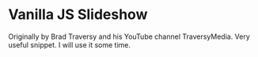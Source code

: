 # Vanilla JS Slideshow

Originally by Brad Traversy and his YouTube channel TraversyMedia.
Very useful snippet. I will use it some time.